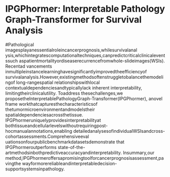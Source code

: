 # IPGPhormer: Interpretable Pathology Graph-Transformer for Survival Analysis
#Pathological imagesplayanessentialroleincancerprognosis,whilesurvivalanal
ysis,whichintegratescomputationaltechniques,canpredictcriticalclinicaleventssuch
 aspatientmortalityordiseaserecurrencefromwhole-slideimages(WSIs). Recentad
vancements inmultipleinstancelearninghavesignificantlyimprovedtheefficiencyof
 survivalanalysis.However,existingmethodsoftenstruggletobalancethemodelingof
 long-rangespatial relationshipswithlocal contextualdependenciesandtypicallylack
 inherent interpretability, limitingtheirclinicalutility. Toaddress thesechallenges,we
 proposetheInterpretablePathologyGraph-Transformer(IPGPhormer), anovel frame
workthatcapturesthecharacteristicsof thetumormicroenvironmentandmodelstheir
 spatialdependenciesacrossthetissue. IPGPhormeruniquelyprovidesinterpretabilityat
 bothtissueandcellularlevelswithoutrequiringpost-hocmanualannotations,enabling
 detailedanalysesofindividualWSIsandcross-cohortassessments.Comprehensiveeval
uationsonfourpublicbenchmarkdatasetsdemonstrate that IPGPhormeroutperforms
 state-of-the-artmethodsinbothpredictiveaccuracyandinterpretability. Insummary,our
 method,IPGPhormeroffersapromisingtoolforcancerprognosisassessment,pavingthe
 wayformorereliableandinterpretabledecision-supportsystemsinpathology.
